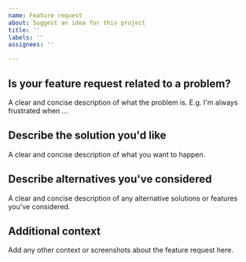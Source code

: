 ```yaml
---
name: Feature request
about: Suggest an idea for this project
title: ''
labels: ''
assignees: ''

---
```


## Is your feature request related to a problem?
A clear and concise description of what the problem is. E.g. I'm always frustrated when ...

## Describe the solution you'd like
A clear and concise description of what you want to happen.

## Describe alternatives you've considered
A clear and concise description of any alternative solutions or features you've considered.

## Additional context
Add any other context or screenshots about the feature request here.

